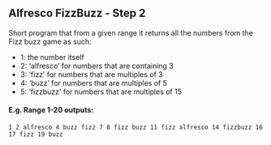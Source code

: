 ## Alfresco FizzBuzz - Step 2

Short program that from a given range it returns all the numbers from the Fizz buzz game as such:
* 1: the number itself
* 2: ‘alfresco’ for numbers that are containing 3
* 3: ‘fizz’ for numbers that are multiples of 3
* 4: ‘buzz’ for numbers that are multiples of 5
* 5: ‘fizzbuzz’ for numbers that are multiples of 15

#### E.g. Range 1-20 outputs:
`1 2 alfresco 4 buzz fizz 7 8 fizz buzz 11 fizz alfresco 14 fizzbuzz 16 17 fizz 19 buzz`

